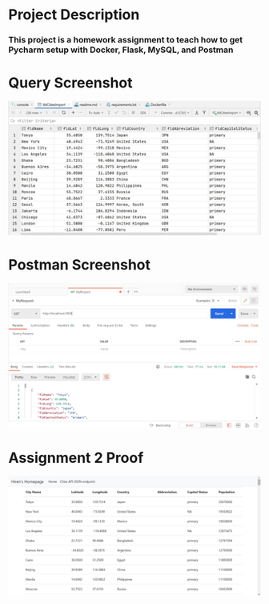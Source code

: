 # Project Description
### This project is a homework assignment to teach how to get Pycharm setup with Docker, Flask, MySQL, and Postman 


# Query Screenshot 
![Query Output](screenshots/query.JPG)

# Postman Screenshot
![Postman Request Output](screenshots/postman.JPG)

# Assignment 2 Proof
![Postman Request Output](screenshots/Assignment2.JPG)

 
